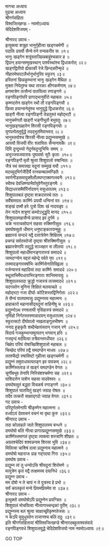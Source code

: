 मागचा अध्याय  
पुढचा अध्याय  
श्रीगर्गसंहिता  
विश्वजित्खण्डः - नवमोऽध्यायः  
चेदिदेशविजयम् -  
  
श्रीनारद उवाच -  
इत्युक्त्वा शत्रुहा भानुर्गृहीत्वा खड्गचर्मणी ॥  
पदातिः प्रययौ सैन्ये वने वन्यकरीव सः ॥१॥  
भानुः खड्गेन शत्रूंस्ताञ्छिन्नबाहूंश्चकार ह ॥  
द्विपान् हयान्सम्मुखस्थान् पार्श्वस्थांश्च द्विधाकरोत् ॥२॥  
खड्गद्वितीयो ह्येकाकी रेजे छिन्दन्नरीन्मृधे ॥  
नीहारमेघपटलैर्भानुर्भानुरिव स्फुरन् ॥३॥  
हस्तिनां छिन्नकुम्भानां भानुः खड्गेन मैथिल ॥  
मुक्ता निपेतुश्च यथा तारकाः क्षीणकर्मणाम् ॥४॥  
क्षणमात्रेण तत्सैन्यं पातयित्वा रणाङ्गणे ॥  
रङ्गपिङ्गोपरि प्रागाद्‌‌भानुर्वीरो महाबलः ॥५॥  
कृष्णदत्तेन खड्गेन रथौ तौ रङ्गपिङ्गयौ ॥  
छित्वा हयान्सनेतॄंश्च भानुयुद्धे द्विधाकरोत् ॥६॥  
खड्गौ नीत्वा रङ्गपिङ्गौ तेडतुस्तं महोद्‌भटौ ॥  
भानुचर्मगतौ खड्गौ भङ्गीभूतौ बभुवतुः ॥७॥  
भानुखड्गप्रहारेण शिरसी रङ्गपिङ्गयोः ॥  
युगपत्पेततुर्युद्धे तदद्‌भुतमिवाभवत् ॥८॥  
भानुस्तयोश्च शिरसी नीत्वा प्रद्युम्नसम्मुखे ॥  
आययौ विजयी वीरः श्लाघितः सैन्यनायकैः ॥९॥  
दिवि दुन्दुभयो नेदुर्नवदुन्दुभिभिः समम् ॥  
अभूज्जयजयारावः पुष्पवर्षाः सुरैः कृताः ॥१०॥  
रङ्गपिङ्गौ मृतौ श्रुत्वा शिशुपालो रुषान्वितः ॥  
जैत्रं रथं समारुह्य यदूनां सम्मुखं ययौ ॥११॥  
मदच्युद्‌भिर्गजैर्दिर्घै रत्नकम्बलमण्डितैः ॥  
स्वर्णनीडसमायुक्तैर्लोलघण्टाक्वणत्स्वनैः ॥१२॥  
रथैश्च देवधिष्ण्याभैर्वायुवेगैस्तुरङ्गमैः ॥  
विद्याधरसमैर्वीरैर्नादयन् वसुधातलम् ॥१३॥  
शिशुपालबलं दृष्ट्वा शक्रदत्तरथे ततः ॥  
सर्वेषामग्रतः कार्ष्णिः प्रययौ धन्विनां वरः ॥१४॥  
शङ्खं दघ्मौ हरेः पुत्रो दिशः खं नादयन्नृप ॥  
तेन नादेन शत्रूणां कम्पोऽभूद्धृदि मानद ॥१५॥  
शिशुपालमहासैन्ये प्रासाद इव दुर्गमे ॥  
चक्रे नाराचसोपानं सहसा रुक्मिणीसुतः ॥१६॥  
दमघोषसुतो धीमान् धनुष्टङ्कारयन्मुहुः ॥  
ब्रह्मास्त्रं सन्दधे यद्वै दत्तात्रेयेण शिक्षितम् ॥१७॥  
प्रचण्डं सर्वतस्तेजो दृष्ट्वा श्रीरुक्मिणीसुतः ॥  
ब्रह्मास्त्रेणापि तद्युद्धे सञ्जहार स लीलया ॥१८॥  
शिशुपालो महाधीमानङ्गारास्त्रं समादधे ॥  
जामदग्न्येन यद्दत्तं महेन्द्रे पर्वते नृप ॥१९॥  
तस्मादङ्गारवर्षाभिः कार्ष्णिसेनातिविह्वला ॥  
पर्जन्यास्त्रं महादिव्यं तदा कार्ष्णिः समादधे ॥२०॥  
स्थूलाभिर्मेघधाराभिरङ्गाराः शान्तिमाययुः ॥  
शिशुपालस्तदा क्रुद्धो गजास्त्रं तत्समादधे ॥२१॥  
यदगस्तेन मुनिना शिक्षितं मलयाचले ॥  
महोद्भटा गजा दीर्घाः कोटिशस्तद्विनिर्गताः ॥२२॥  
ते सैन्यं पातयामासुः प्रद्युम्नस्य महात्मनः ॥  
हाहाकारो महानासीद्‌यदूनां वाहिनीषु च ॥२३॥  
प्रद्युम्नोऽथ रणश्लाघी नृसिंहास्त्रं समादधे ॥  
नृसिंहो निर्गतस्तस्मान्नादयन् वसुधातलम् ॥२४॥  
स्फुरत्सटो दीर्घवालो नखलाङ्गूलभीषणः ॥  
ननाद हुङ्कृतैः शब्दैर्भक्षयंस्तान् गजान् रणे ॥२५॥  
विदार्य गजकुम्भान्तमुत्पतन् भगवान् हरिः ॥  
गजवृन्दं मर्दयित्वा तत्रैवान्तरधीयत ॥२६॥  
चिक्षेप परिघं रोषाच्छिशिशुपालो महाबलः ॥  
चिच्छेद परिघं तद्वै यमदण्डेन माधवः ॥२७॥  
ततश्चैद्यो रुषाविष्टो गृहीत्वा खड्गचर्मणी ॥  
प्रद्युम्नं तमुपाधावत्पतङ्ग इव पावकम् ॥२८॥  
कार्ष्णिस्तताड तं खड्गं यमदण्डेन वेगतः ॥  
चूर्णीबभूव तेनापि निस्त्रिंशश्चर्मणा सह ॥२९॥  
पाशिदत्तेन पाशेन सहसा यादवेश्वरः ॥  
दमघोषसुतं बद्ध्वा विचकर्ष रणाङ्गणे ॥३०॥  
शिशुपालं घातयितुं खड्गं जग्राह रोषतः ॥  
तदैव तत्करौ साक्षाद्‌गदो जग्राह वेगतः ॥३१॥  
गद उवाच -  
परिपूर्णतमेनापि श्रीकृष्णेन महात्मना ॥  
वध्योऽयं देववचनं वचनं मा वृथा कुरु ॥३२॥  
श्रीनारद उवाच -  
तदा कोलाहले जाते शिशुपालस्य बन्धने ॥  
दमघोषो बलिं नीत्वा प्रागात्प्रद्युम्नसम्मुखे ॥३३॥  
कार्ष्णिस्तमागतं दृष्ट्वा त्यक्त्वा शस्त्राणि शीघ्रतः ॥  
अग्रतश्चेदिपं शश्वन्ननाम शिरसा भुवि ॥३४॥  
मिलित्वा चाशिषं दत्वा प्रद्युम्नाय महात्मने ॥  
दमघोषो महाराजः प्राह गद्गदया गिरा ॥३५॥  
दमघोष उवाच -  
प्रद्युम्न त्वं तु धन्योऽसि श्रीयदूनां शिरोमणे ॥  
मत्पुत्रेण कृतं यद्वै तत्क्षमस्व दयानिधे ॥३६॥  
प्रद्युम्न उवाच -  
मम दोषो न ते चायं न ते पुत्रस्य हे प्रभो ॥  
सर्वं कालकृतं मन्ये प्रियमप्रियमेव वा ॥३७॥  
श्रीनारद उवाच -  
इत्युक्तो दमघोषोऽपि प्रद्युम्नेन प्रयन्त्रितः ॥  
शिशुपालं मोचयित्वा नीत्वागाच्चन्द्रकां पुरीम् ॥३८॥  
प्रद्युम्नस्य बलं श्रुत्वा साक्षाच्छ्रीकृष्णतेजसः ॥  
न केऽपि युयुधुस्तेन राजानश्च बलिं ददुः ॥३९॥  
इति श्रीगर्गसंहितायां श्रीविश्वजित्खण्डे श्रीनारदबहुलाश्वसंवादे  
रङ्गपिङ्गवधे शिशुपालयुद्धे चेदिदेशविजयो नाम नवमोऽध्यायः ॥९॥  
  
GO TOP

